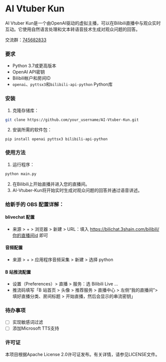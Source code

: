 # AI Vtuber Kun
AI Vtuber Kun是一个由OpenAI驱动的虚拟主播，可以在Bilibili直播中与观众实时互动。它使用自然语言处理和文本转语音技术生成对观众问题的回答。

交流群：[745682833](https://jq.qq.com/?_wv=1027&k=IO1usMMj)

### 要求
- Python 3.7或更高版本
- OpenAI API密钥
- Bilibili帐户和房间ID
- `openai`、`pyttsx3`和`bilibili-api-python` Python库
### 安装
1. 克隆存储库：
```bash
git clone https://github.com/your_username/AI-Vtuber-Kun.git
```
2. 安装所需的软件包：
```
pip install openai pyttsx3 bilibili-api-python
```
### 使用方法
1. 运行程序：
```python
python main.py
```
2. 在Bilibili上开始直播并进入您的直播间。
3. AI-Vtuber-Kun将开始实时生成对观众问题的回答并通过语音讲述。
### 给新手的 OBS 配置详解：
#### blivechat 配置
- 来源 > + > 浏览器 > 新建 > URL：填入 https://bilichat.3shain.com/bilibili/你的直播间id 即可
#### 音频配置
- 来源 > + > 应用程序音频采集 > 新建 > 选择 python
#### B 站推流配置
- 设置（Preferences）> 直播 > 服务：选 Bilibili Live ...
- 推流码填写「B 站首页 > 头像 > 推荐服务 > 直播中心 > 左侧“我的直播间”> 填好直播分类、房间标题 > 开始直播，然后会显示的串流密钥」
### 待办事项
- [ ] 实现敏感词过滤
- [ ] 添加Microsoft TTS支持
### 许可证
本项目根据Apache License 2.0许可证发布。有关详情，请参见LICENSE文件。
